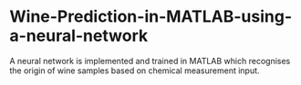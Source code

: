 # Wine-Prediction-in-MATLAB-using-a-neural-network
A neural network is implemented and trained in MATLAB which recognises the origin of wine samples based on chemical measurement input.
